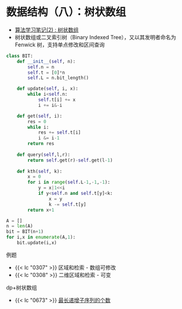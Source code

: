# 数据结构（八）：树状数组

- [算法学习笔记(2) : 树状数组](https://zhuanlan.zhihu.com/p/93795692)
- 树状数组或二叉索引树（Binary Indexed Tree），又以其发明者命名为 Fenwick 树，支持单点修改和区间查询

```python
class BIT:
    def __init__(self, n):
        self.n = n
        self.t = [0]*n
        self.L = n.bit_length()

    def update(self, i, x):
        while i<self.n:
            self.t[i] += x
            i += i&-i

    def get(self, i):
        res = 0
        while i:
            res += self.t[i]
            i &= i-1
        return res
    
    def query(self,l,r):
        return self.get(r)-self.get(l-1)
    
    def kth(self, k):
        x = 0
        for i in range(self.L-1,-1,-1):
            y = x|1<<i
            if y<self.n and self.t[y]<k:
                x = y
                k -= self.t[y]
        return x+1

A = []
n = len(A)
bit = BIT(n+1)
for i,x in enumerate(A,1):
	bit.update(i,x)
```

例题
- {{< lc "0307" >}} 区域和检索 - 数组可修改
- {{< lc "0308" >}} 二维区域和检索 - 可变

dp+树状数组
- {{< lc "0673" >}} [最长递增子序列的个数](https://leetcode.cn/problems/number-of-longest-increasing-subsequence/)
